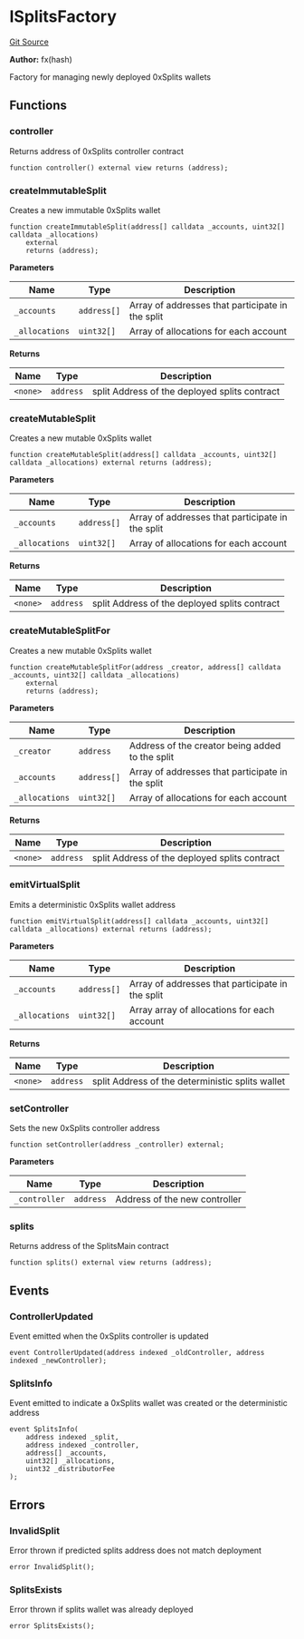 # ISplitsFactory
[Git Source](https://github.com/fxhash/fxhash-evm-contracts/blob/7502dc47d919e0bb1248e7f953c914adde69d025/src/interfaces/ISplitsFactory.sol)

**Author:**
fx(hash)

Factory for managing newly deployed 0xSplits wallets


## Functions
### controller

Returns address of 0xSplits controller contract


```solidity
function controller() external view returns (address);
```

### createImmutableSplit

Creates a new immutable 0xSplits wallet


```solidity
function createImmutableSplit(address[] calldata _accounts, uint32[] calldata _allocations)
    external
    returns (address);
```
**Parameters**

|Name|Type|Description|
|----|----|-----------|
|`_accounts`|`address[]`|Array of addresses that participate in the split|
|`_allocations`|`uint32[]`|Array of allocations for each account|

**Returns**

|Name|Type|Description|
|----|----|-----------|
|`<none>`|`address`|split Address of the deployed splits contract|


### createMutableSplit

Creates a new mutable 0xSplits wallet


```solidity
function createMutableSplit(address[] calldata _accounts, uint32[] calldata _allocations) external returns (address);
```
**Parameters**

|Name|Type|Description|
|----|----|-----------|
|`_accounts`|`address[]`|Array of addresses that participate in the split|
|`_allocations`|`uint32[]`|Array of allocations for each account|

**Returns**

|Name|Type|Description|
|----|----|-----------|
|`<none>`|`address`|split Address of the deployed splits contract|


### createMutableSplitFor

Creates a new mutable 0xSplits wallet


```solidity
function createMutableSplitFor(address _creator, address[] calldata _accounts, uint32[] calldata _allocations)
    external
    returns (address);
```
**Parameters**

|Name|Type|Description|
|----|----|-----------|
|`_creator`|`address`|Address of the creator being added to the split|
|`_accounts`|`address[]`|Array of addresses that participate in the split|
|`_allocations`|`uint32[]`|Array of allocations for each account|

**Returns**

|Name|Type|Description|
|----|----|-----------|
|`<none>`|`address`|split Address of the deployed splits contract|


### emitVirtualSplit

Emits a deterministic 0xSplits wallet address


```solidity
function emitVirtualSplit(address[] calldata _accounts, uint32[] calldata _allocations) external returns (address);
```
**Parameters**

|Name|Type|Description|
|----|----|-----------|
|`_accounts`|`address[]`|Array of addresses that participate in the split|
|`_allocations`|`uint32[]`|Array array of allocations for each account|

**Returns**

|Name|Type|Description|
|----|----|-----------|
|`<none>`|`address`|split Address of the deterministic splits wallet|


### setController

Sets the new 0xSplits controller address


```solidity
function setController(address _controller) external;
```
**Parameters**

|Name|Type|Description|
|----|----|-----------|
|`_controller`|`address`|Address of the new controller|


### splits

Returns address of the SplitsMain contract


```solidity
function splits() external view returns (address);
```

## Events
### ControllerUpdated
Event emitted when the 0xSplits controller is updated


```solidity
event ControllerUpdated(address indexed _oldController, address indexed _newController);
```

### SplitsInfo
Event emitted to indicate a 0xSplits wallet was created or the deterministic address


```solidity
event SplitsInfo(
    address indexed _split,
    address indexed _controller,
    address[] _accounts,
    uint32[] _allocations,
    uint32 _distributorFee
);
```

## Errors
### InvalidSplit
Error thrown if predicted splits address does not match deployment


```solidity
error InvalidSplit();
```

### SplitsExists
Error thrown if splits wallet was already deployed


```solidity
error SplitsExists();
```

